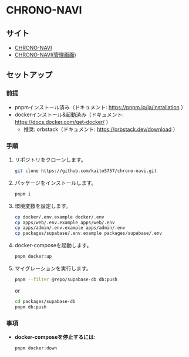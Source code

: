 # CHRONO-NAVI

## サイト
- [CHRONO-NAVI](https://chrono-navi-web.pages.dev)
- [CHRONO-NAVI(管理画面)](https://chrono-navi-admin.pages.dev)

## セットアップ
### 前提
- pnpmインストール済み（ドキュメント: https://pnpm.io/ja/installation ）
- dockerインストール&起動済み（ドキュメント: https://docs.docker.com/get-docker/ ）
  - 推奨: orbstack（ドキュメント: https://orbstack.dev/download ）

### 手順
1. リポジトリをクローンします。
   ```bash
   git clone https://github.com/kaito5757/chrono-navi.git
   ```

2. パッケージをインストールします。
   ```bash
   pnpm i
   ```

3. 環境変数を設定します。
   ```bash
   cp docker/.env.example docker/.env
   cp apps/web/.env.example apps/web/.env
   cp apps/admin/.env.example apps/admin/.env
   cp packages/supabase/.env.example packages/supabase/.env
   ```

4. docker-composeを起動します。
   ```bash
   pnpm docker:up
   ```

5. マイグレーションを実行します。
   ```bash
   pnpm --filter @repo/supabase-db db:push
   ```
   or
   ```bash
   cd packages/supabase-db
   pnpm db:push
   ```

### 事項
- **docker-composeを停止するには**:
   ```bash
   pnpm docker:down
   ```